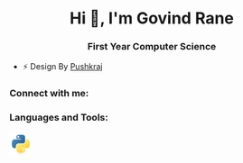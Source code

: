 <h1 align="center">Hi 👋, I'm Govind Rane</h1>
<h3 align="center">First Year Computer Science</h3>

- ⚡ Design By [Pushkraj](https://github.com/PushkraJ99)

<h3 align="left">Connect with me:</h3>
<p align="left">
</p>

<h3 align="left">Languages and Tools:</h3>
<p align="left"> <a href="https://www.python.org" target="_blank" rel="noreferrer"> <img src="https://raw.githubusercontent.com/devicons/devicon/master/icons/python/python-original.svg" alt="python" width="40" height="40"/> </a> </p>
